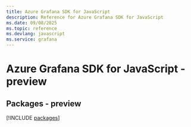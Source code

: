 ```yaml
---
title: Azure Grafana SDK for JavaScript
description: Reference for Azure Grafana SDK for JavaScript
ms.date: 09/08/2025
ms.topic: reference
ms.devlang: javascript
ms.service: grafana
---
```

# Azure Grafana SDK for JavaScript - preview
## Packages - preview
[!INCLUDE [packages](grafana-index.md)]
